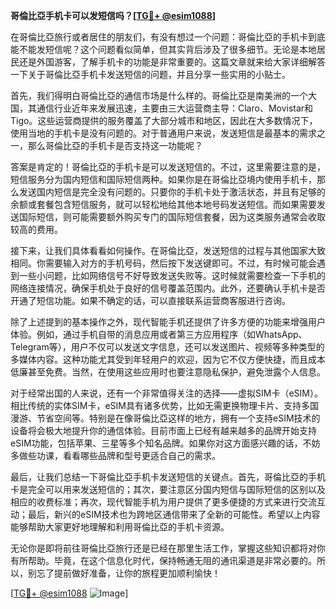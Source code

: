 **哥倫比亞手机卡可以发短信吗？[[TG💪+ @esim1088](https://t.me/s/esim1088)]**

在哥倫比亞旅行或者居住的朋友们，有没有想过一个问题：哥倫比亞的手机卡到底能不能发短信呢？这个问题看似简单，但其实背后涉及了很多细节。无论是本地居民还是外国游客，了解手机卡的功能是非常重要的。这篇文章就来给大家详细解答一下关于哥倫比亞手机卡发送短信的问题，并且分享一些实用的小贴士。

首先，我们得明白哥倫比亞的通信市场是什么样的。哥倫比亞是南美洲的一个大国，其通信行业近年来发展迅速，主要由三大运营商主导：Claro、Movistar和Tigo。这些运营商提供的服务覆盖了大部分城市和地区，因此在大多数情况下，使用当地的手机卡是没有问题的。对于普通用户来说，发送短信是最基本的需求之一，那么哥倫比亞的手机卡是否支持这一功能呢？

答案是肯定的！哥倫比亞的手机卡是可以发送短信的。不过，这里需要注意的是，短信服务分为国内短信和国际短信两种。如果你是在哥倫比亞境内使用手机卡，那么发送国内短信是完全没有问题的。只要你的手机卡处于激活状态，并且有足够的余额或套餐包含短信服务，就可以轻松地给其他本地号码发送短信。而如果需要发送国际短信，则可能需要额外购买专门的国际短信套餐，因为这类服务通常会收取较高的费用。

接下来，让我们具体看看如何操作。在哥倫比亞，发送短信的过程与其他国家大致相同。你需要输入对方的手机号码，然后按下发送键即可。不过，有时候可能会遇到一些小问题，比如网络信号不好导致发送失败等。这时候就需要检查一下手机的网络连接情况，确保手机处于良好的信号覆盖范围内。此外，还要确认手机卡是否开通了短信功能。如果不确定的话，可以直接联系运营商客服进行咨询。

除了上述提到的基本操作之外，现代智能手机还提供了许多方便的功能来增强用户体验。例如，通过手机自带的消息应用或者第三方应用程序（如WhatsApp、Telegram等），用户不仅可以发送文字信息，还可以发送图片、视频等多种类型的多媒体内容。这种功能尤其受到年轻用户的欢迎，因为它不仅方便快捷，而且成本低廉甚至免费。当然，在使用这些应用时也要注意隐私保护，避免泄露个人信息。

对于经常出国的人来说，还有一个非常值得关注的选择——虚拟SIM卡（eSIM）。相比传统的实体SIM卡，eSIM具有诸多优势，比如无需更换物理卡片、支持多国漫游、节省空间等。特别是在像哥倫比亞这样的地方，拥有一个支持eSIM技术的设备将会极大地提升你的通信体验。目前市面上已经有越来越多的品牌开始支持eSIM功能，包括苹果、三星等多个知名品牌。如果你对这方面感兴趣的话，不妨多做些功课，看看哪些品牌和型号更适合自己的需求。

最后，让我们总结一下哥倫比亞手机卡发送短信的关键点。首先，哥倫比亞的手机卡是完全可以用来发送短信的；其次，要注意区分国内短信与国际短信的区别以及相应的收费标准；再次，现代智能手机为用户提供了更多便捷的方式来进行交流互动；最后，新兴的eSIM技术也为跨地区通信带来了全新的可能性。希望以上内容能够帮助大家更好地理解和利用哥倫比亞的手机卡资源。

无论你是即将前往哥倫比亞旅行还是已经在那里生活工作，掌握这些知识都将对你有所帮助。毕竟，在这个信息化时代，保持畅通无阻的通讯渠道是非常必要的。所以，别忘了提前做好准备，让你的旅程更加顺利愉快！

[[TG💪+ @esim1088](https://t.me/s/esim1088) ![Image](https://i.postimg.cc/4NQfJmqS/Snipaste-2025-05-13-00-14-12.png)]